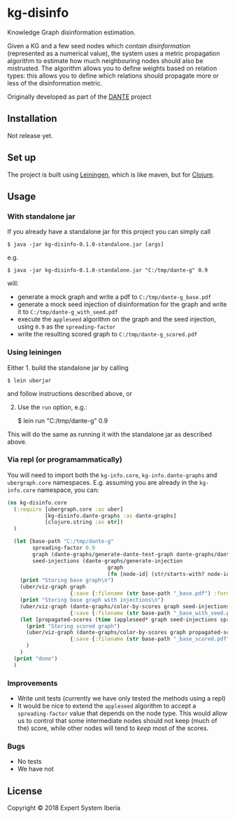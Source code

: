 # kg-disinfo

Knowledge Graph disinformation estimation.

Given a KG and a few seed nodes which *contain disinformation* (represented as a numerical value), 
the system uses a metric propagation algorithm to estimate how much neighbouring nodes should also
be mistrusted. The algorithm allows you to define weights based on relation types: this allows 
you to define which relations should propagate more or less of the disinformation metric.

Originally developed as part of the [DANTE](https://www.h2020-dante.eu/) project

## Installation

Not release yet.

## Set up
The project is built using [Leiningen](https://leiningen.org/), which is like maven, but for [Clojure](https://clojure.org/).

## Usage

### With standalone jar
If you already have a standalone jar for this project you can simply call

    $ java -jar kg-disinfo-0.1.0-standalone.jar [args]
    
e.g. 

    $ java -jar kg-disinfo-0.1.0-standalone.jar "C:/tmp/dante-g" 0.9
    
will:
  * generate a mock graph and write a pdf to `C:/tmp/dante-g_base.pdf`
  * generate a mock seed injection of disinformation for the graph and write it to `C:/tmp/dante-g_with_seed.pdf`
  * execute the `appleseed` algorithm on the graph and the seed injection, using  `0.9` as the `spreading-factor`
  * write the resulting scored graph to `C:/tmp/dante-g_scored.pdf`
  
    
### Using leiningen
Either 1. build the standalone jar by calling
   
    $ lein uberjar
    
and follow instructions described above, or

2. Use the `run` option, e.g.:

    $ lein run "C:/tmp/dante-g" 0.9
    
This will do the same as running it with the standalone jar as described above.

### Via repl (or programammatically)
You will need to import both the `kg-info.core`, `kg-info.dante-graphs` and `ubergraph.core` namespaces. 
E.g. assuming you are already in the `kg-info.core` namespace, you can:

``` clj
(ns kg-disinfo.core
  (:require [ubergraph.core :as uber]
            [kg-disinfo.dante-graphs :as dante-graphs]
            [clojure.string :as str])
  )

  (let [base-path "C:/tmp/dante-g"
        spreading-factor 0.9
        graph (dante-graphs/generate-dante-test-graph dante-graphs/dante-g-spec-small)
        seed-injections (dante-graphs/generate-injection
                                graph
                                (fn [node-id] (str/starts-with? node-id ":r_")))]
    (print "Storing base graph\n")
    (uber/viz-graph graph
                    {:save {:filename (str base-path "_base.pdf") :format :pdf}})
    (print "Storing base graph with injections\n")
    (uber/viz-graph (dante-graphs/color-by-scores graph seed-injections)
                    {:save {:filename (str base-path "_base_with_seed.pdf") :format :pdf}})
    (let [propagated-scores (time (appleseed* graph seed-injections spreading-factor 0.001))]
      (print "Storing scored graph")
      (uber/viz-graph (dante-graphs/color-by-scores graph propagated-scores)
                    {:save {:filename (str base-path "_base_scored.pdf") :format :pdf}})
      )
    )
  (print "done")
  )
```

### Improvements

 * Write unit tests (currently we have only tested the methods using a repl)
 * It would be nice to extend the `appleseed` algorithm to accept a `spreading-factor` value that depends on the node type. This would allow us to control that some intermediate nodes should not keep (much of the) score, while other nodes will tend to *keep* most of the scores.

### Bugs

 * No tests
 * We have not 

## License

Copyright © 2018 Expert System Iberia
